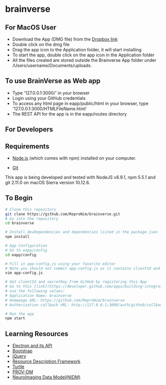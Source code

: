 # brainverse

## For MacOS User
- Download the App (DMG file) from the [Dropbox link](https://www.dropbox.com/s/41fx3ufnrej1d02/BrainVerse-0.0.1.dmg?dl=0)
- Double click on the dmg file
- Drag the app icon to the Application folder, it will start installing
- To start the app, double click on the app icon in the Application folder
- All the files created are stored outside the Brainverse App folder under /Users/username/Documents/uploads.

## To use BrainVerse as Web app
- Type '127.0.0.1:3000/' in your browser
- Login using your GitHub credentials
- To access any html page in eapp/public/html in your browser, type '127.0.0.1:3000/HTMLFileName.html'
- The REST API for the app is in the eapp/routes directory

## For Developers

## Requirements
* [Node.js](https://nodejs.org/en/download/) (which comes with npm) installed on your computer.

* [Git](https://git-scm.com/book/en/v2/Getting-Started-Installing-Git)

This app is being developed and tested with NodeJS v8.9.1, npm 5.5.1 and git 2.11.0 on macOS Sierra version 10.12.6.

## To Begin

```bash
# Clone this repository
git clone https://github.com/ReproNim/brainverse.git
# Go into the repository
cd brainverse

# Install devDependencies and dependencies listed in the package.json - e.g. electron, bootstrap and jQuery
npm install

# App Configuration
# Go to eapp/config
cd eapp/config

# Fill in app-config.js using your favorite editor
# Note you should not commit app-config.js as it contains clientId and secretKey
vim app-config.js

# Get clientId and secretKey from GitHub by registering this App
# Go to this [link](https://developer.github.com/apps/building-integrations/setting-up-and-registering-oauth-apps/registering-oauth-apps/) and follow the steps.
# use the following values:
# Application Name: brainverse
# Homepage URL: https://github.com/ReproNim/brainverse
# Authorization callback URL: http://127.0.0.1:3000/auth/github/callback

# Run the app
npm start
```

## Learning Resources

- [Electron and its API](http://electron.atom.io)
- [Bootstrap](http://getbootstrap.com)
- [jQuery](https://jQuery.com)
- [Resource Description Framework](https://www.w3.org/TR/2014/NOTE-rdf11-primer-20140225/)
- [Turtle](https://www.w3.org/TR/turtle/)
- [PROV-DM](https://www.w3.org/TR/prov-dm/)
- [NeuroImaging Data Model(NIDM)](http://nidm.nidash.org/)
